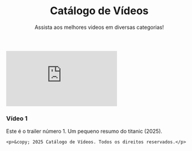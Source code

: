 <!DOCTYPE html>
<html lang="pt-br">
<head>
  <meta charset="UTF-8">
  <meta name="viewport" content="width=device-width, initial-scale=1.0">
  <title>Catálogo de Vídeos</title>
  <link rel="stylesheet" href="styles.css">
</head>
<body>

  <header>
    <h1>Catálogo de Vídeos</h1>
    <p>Assista aos melhores videos em diversas categorias!</p>
  </header>

  <section class="video-gallery">
    <div class="video-card">
      <iframe src="https://youtu.be/YWoIIeQECXg?si=vhMJzheK079RPdCW" frameborder="0" allow="accelerometer; autoplay; clipboard-write; encrypted-media; gyroscope; picture-in-picture" allowfullscreen></iframe>
      <h3>Vídeo 1</h3>
      <p>Este é o trailer número 1. Um pequeno resumo do titanic (2025).</p>
    </div>

    <p>&copy; 2025 Catálogo de Vídeos. Todos os direitos reservados.</p>
  </footer>
